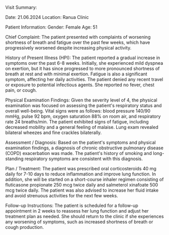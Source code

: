 Visit Summary:

Date: 21.06.2024
Location: Ranua Clinic

Patient Information:
Gender: Female
Age: 51

Chief Complaint:
The patient presented with complaints of worsening shortness of breath and fatigue over the past few weeks, which have progressively worsened despite increasing physical activity.

History of Present Illness (HPI):
The patient reported a gradual increase in symptoms over the past 6-8 weeks. Initially, she experienced mild dyspnea on exertion, but it has since progressed to more pronounced shortness of breath at rest and with minimal exertion. Fatigue is also a significant symptom, affecting her daily activities. The patient denied any recent travel or exposure to potential infectious agents. She reported no fever, chest pain, or cough.

Physical Examination Findings:
Given the severity level of 4, the physical examination was focused on assessing the patient's respiratory status and overall well-being. Vital signs were as follows: blood pressure 140/90 mmHg, pulse 92 bpm, oxygen saturation 88% on room air, and respiratory rate 24 breaths/min. The patient exhibited signs of fatigue, including decreased mobility and a general feeling of malaise. Lung exam revealed bilateral wheezes and fine crackles bilaterally.

Assessment / Diagnosis:
Based on the patient's symptoms and physical examination findings, a diagnosis of chronic obstructive pulmonary disease (COPD) exacerbation was made. The patient's history of smoking and long-standing respiratory symptoms are consistent with this diagnosis.

Plan / Treatment:
The patient was prescribed oral corticosteroids 40 mg daily for 7-10 days to reduce inflammation and improve lung function. In addition, she will be started on a short-course inhaler regimen consisting of fluticasone propionate 250 mcg twice daily and salmeterol xinafoate 500 mcg twice daily. The patient was also advised to increase her fluid intake and avoid strenuous activities for the next few weeks.

Follow-up Instructions:
The patient is scheduled for a follow-up appointment in 2 weeks to reassess her lung function and adjust her treatment plan as needed. She should return to the clinic if she experiences any worsening of symptoms, such as increased shortness of breath or cough production.